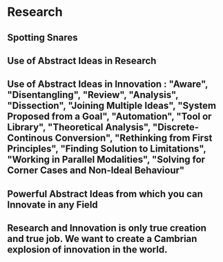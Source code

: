 # Research

## Spotting Snares

## Use of Abstract Ideas in Research

## Use of Abstract Ideas in Innovation : "Aware", "Disentangling", "Review", "Analysis", "Dissection", "Joining Multiple Ideas", "System Proposed from a Goal", "Automation", "Tool or Library", "Theoretical Analysis", "Discrete-Continous Conversion", "Rethinking from First Principles", "Finding Solution to Limitations", "Working in Parallel Modalities", "Solving for Corner Cases and Non-Ideal Behaviour"

## Powerful Abstract Ideas from which you can Innovate in any Field

## Research and Innovation is only true creation and true job. We want to create a Cambrian explosion of innovation in the world.
